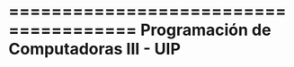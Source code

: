 ======================================
Programación de Computadoras III - UIP
======================================
